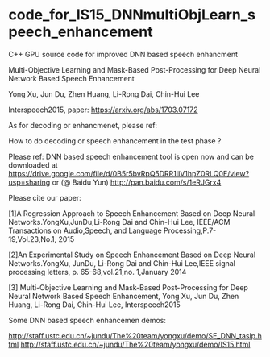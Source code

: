 # code_for_IS15_DNNmultiObjLearn_speech_enhancement

C++ GPU source code for improved DNN based speech enhancment


Multi-Objective Learning and Mask-Based Post-Processing for Deep Neural Network Based Speech Enhancement

Yong Xu, Jun Du, Zhen Huang, Li-Rong Dai, Chin-Hui Lee

Interspeech2015, paper: https://arxiv.org/abs/1703.07172

As for decoding or enhancmenet, please ref: 

How to do decoding or speech enhancement in the test phase ?

Please ref: DNN based speech enhancement tool is open now and can be downloaded at https://drive.google.com/file/d/0B5r5bvRpQ5DRR1lIV1hpZ0RLQ0E/view?usp=sharing
or (@ Baidu Yun) http://pan.baidu.com/s/1eRJGrx4

Please cite our paper:

[1]A Regression Approach to Speech Enhancement Based on Deep Neural Networks.YongXu,JunDu,Li-Rong Dai and Chin-Hui Lee, IEEE/ACM Transactions on Audio,Speech, and Language Processing,P.7-19,Vol.23,No.1, 2015

[2]An Experimental Study on Speech Enhancement Based on Deep Neural Networks.YongXu, JunDu, Li-Rong Dai and Chin-Hui Lee,IEEE signal processing letters, p. 65-68,vol.21,no. 1,January 2014

[3] Multi-Objective Learning and Mask-Based Post-Processing for Deep Neural Network Based Speech Enhancement, Yong Xu, Jun Du, Zhen Huang, Li-Rong Dai, Chin-Hui Lee, Interspeech2015

Some DNN based speech enhancemen demos:

http://staff.ustc.edu.cn/~jundu/The%20team/yongxu/demo/SE_DNN_taslp.html http://staff.ustc.edu.cn/~jundu/The%20team/yongxu/demo/IS15.html
